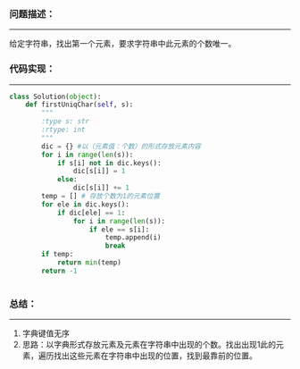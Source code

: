 ### 问题描述：
***
给定字符串，找出第一个元素，要求字符串中此元素的个数唯一。
### 代码实现：
***
```python  
class Solution(object):
    def firstUniqChar(self, s):
        """
        :type s: str
        :rtype: int
        """
        dic = {} #以（元素值：个数）的形式存放元素内容
        for i in range(len(s)):
            if s[i] not in dic.keys():
                dic[s[i]] = 1
            else:
                dic[s[i]] += 1
        temp = [] # 存放个数为1的元素位置
        for ele in dic.keys():
            if dic[ele] == 1:
                for i in range(len(s)):
                    if ele == s[i]:
                        temp.append(i)
                        break
        if temp:
            return min(temp)
        return -1
          
```
### 总结：
***
1. 字典键值无序
2. 思路：以字典形式存放元素及元素在字符串中出现的个数。找出出现1此的元素，遍历找出这些元素在字符串中出现的位置，找到最靠前的位置。